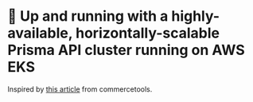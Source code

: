 # 🚀 Up and running with a highly-available, horizontally-scalable Prisma API cluster running on AWS EKS

Inspired by [this article](https://techblog.commercetools.com/prisma-horizontal-scaling-a-practical-guide-3a05833d4fc3) from commercetools.
